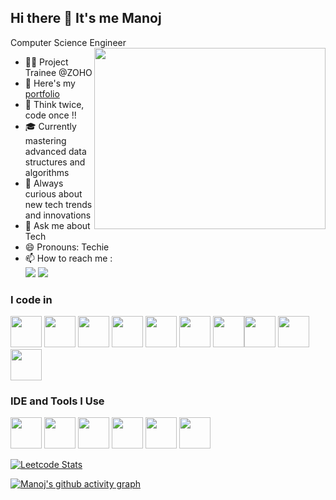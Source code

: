 ## Hi there 👋 It's me Manoj

Computer Science Engineer
<img align="right" width="370" height="290" src="https://i.pinimg.com/originals/aa/59/d1/aa59d139b93dde70ff207187c9f1d8bd.gif">
- 👨‍💻 Project Trainee @ZOHO
- 🔭 Here's my [portfolio](https://d2zns2v7l68eb2.cloudfront.net)
- 🎯 Think twice, code once !!
- 🎓 Currently mastering advanced data structures and algorithms                                              
- 🧠 Always curious about new tech trends and innovations
- 💬 Ask me about Tech
- 😄 Pronouns: Techie
- 📫 How to reach me :
<br /> [<img src="https://img.shields.io/badge/Twitter-1DA1F2?style=for-the-badge&logo=twitter&logoColor=white" />](https://twitter.com/tjmanojofficial) [<img src="https://img.shields.io/badge/LinkedIn-0077B5?style=for-the-badge&logo=linkedin&logoColor=white" />](https://www.linkedin.com/in/tjmanojofficial/)



### I code in
<img height="50" width="50" src="https://img.icons8.com/color/48/000000/python.png" /> <img height="50" width="50" src="https://img.icons8.com/color/48/000000/c-programming.png" /> <img height="50" width="50" src="https://img.icons8.com/color/48/000000/c-plus-plus-logo.png" /> <img height="50" width="50" src="https://img.icons8.com/color/48/000000/html-5.png" /> <img height="50" width="50" src="https://img.icons8.com/color/48/000000/css3.png" />  <img height="50" width="50" src="https://img.icons8.com/color/48/000000/bootstrap.png" />
<img height="50" width="50" src="https://img.icons8.com/color/48/000000/javascript.png"/><img height="50" width="50" src="https://img.icons8.com/color/48/000000/mysql-logo.png"/> <img height="50" width="50" src="https://img.icons8.com/color/48/000000/react-native.png"/><img height="50" width="50" src="https://img.icons8.com/color/48/000000/nodejs.png"/> 

### IDE and Tools I Use
<img height="50" width="50" src="https://img.icons8.com/color/48/000000/visual-studio-code-2019.png"/> <img height="50" width="50" src="https://img.icons8.com/color/48/000000/pycharm.png"/> <img height="50" width="50" src="https://img.icons8.com/color/50/000000/git.png"/> <img height="50" src="https://img.icons8.com/color/480/null/notion--v1.png" /> <img height="50" width="50" src="https://img.icons8.com/doodle/48/000000/adobe-photoshop.png"/> <img height="50" width="50" src="https://img.icons8.com/color/48/000000/figma--v1.png"/></br>

[![Leetcode Stats](https://leetcard.jacoblin.cool/tjmanoj?theme=dark&ext=heatmap)](https://leetcode.com/tjmanoj)

[![Manoj's github activity graph](https://github-readme-activity-graph.vercel.app/graph?username=tjmanoj&bg_color=000000&color=ffffff&line=2eff3c&point=ffffff&area=true&hide_border=true)](https://github.com/ashutosh00710/github-readme-activity-graph)
